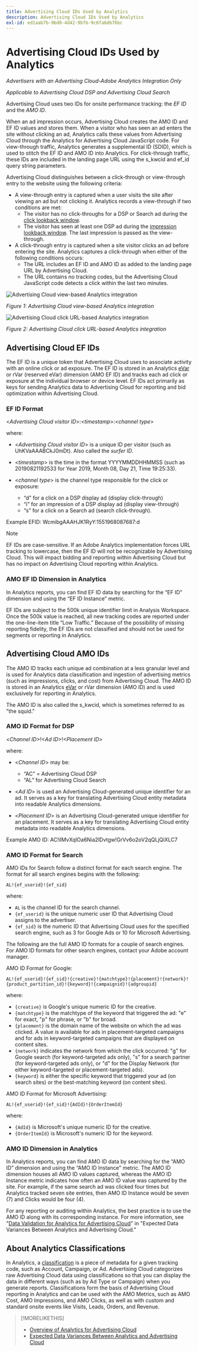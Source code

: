 ```yaml
---
title: Advertising Cloud IDs Used by Analytics
description: Advertising Cloud IDs Used by Analytics
exl-id: ed1aab7b-9bd0-4d42-9bfb-9c6fa6db76bc
---
```

# Advertising Cloud IDs Used by Analytics

*Advertisers with an Advertising Cloud-Adobe Analytics Integration Only*

*Applicable to Advertising Cloud DSP and Advertising Cloud Search*

Advertising Cloud uses two IDs for onsite performance tracking:  the *EF ID* and the *AMO ID*.

When an ad impression occurs, Advertising Cloud creates the AMO ID and EF ID values and stores them. When a visitor who has seen an ad enters the site without clicking an ad, Analytics calls these values from Advertising Cloud through the Analytics for Advertising Cloud JavaScript code. For view-through traffic, Analytics generates a supplemental ID (SDID), which is used to stitch the EF ID and AMO ID into Analytics. For click-through traffic, these IDs are included in the landing page URL using the s_kwcid and ef_id query string parameters.

Advertising Cloud distinguishes between a click-through or view-through entry to the website using the following criteria:

* A view-through entry is captured when a user visits the site after viewing an ad but not clicking it. Analytics records a view-through if two conditions are met:
    * The visitor has no click-throughs for a DSP or Search ad during the [click lookback window](#lookback-a4adc).
    * The visitor has seen at least one DSP ad during the [impression lookback window](#lookback-a4adc). The last impression is passed as the view-through.
* A click-through entry is captured when a site visitor clicks an ad before entering the site. Analytics captures a click-through when either of the following conditions occurs:
    * The URL includes an EF ID and AMO ID as added to the landing page URL by Advertising Cloud.
    * The URL contains no tracking codes, but the Advertising Cloud JavaScript code detects a click within the last two minutes.

![Advertising Cloud view-based Analytics integration](/help/dsp/assets/a4adc-view-through-process.png)

*Figure 1: Advertising Cloud view-based Analytics integration*

![Advertising Cloud click URL-based Analytics integration](/help/dsp/assets/a4adc-click-through-process.png)

*Figure 2: Advertising Cloud click URL-based Analytics integration*

## Advertising Cloud EF IDs

The EF ID is a unique token that Advertising Cloud uses to associate activity with an online click or ad exposure. The EF ID is stored in an Analytics [eVar](https://experienceleague.adobe.com/docs/analytics/components/dimensions/evar.html) or rVar (reserved eVar) dimension (AMO EF ID) and tracks each ad click or exposure at the individual browser or device level. EF IDs act primarily as keys for sending Analytics data to Advertising Cloud for reporting and bid optimization within Advertising Cloud.

### EF ID Format

<*Advertising Cloud visitor ID*>:<*timestamp*>:<*channel type*>

where:

* <*Advertising Cloud visitor ID*> is a unique ID per visitor (such as UhKVaAAABCkJ0mDt). Also called the *surfer ID*.

* <*timestamp*> is the time in the format YYYYMMDDHHMMSS (such as 20190821192533 for Year 2019, Month 08, Day 21, Time 19:25:33).

* <*channel type*> is the channel type responsible for the click or exposure:

    * “d” for a click on a DSP display ad (display click-through)
    * “i” for an impression of a DSP display ad (display view-through)
    * “s” for a click on a Search ad (search click-through).

Example EFID: WcmibgAAAHJK1RyY:1551968087687:d

>[!NOTE]
>
>EF IDs are case-sensitive. If an Adobe Analytics implementation forces URL tracking to lowercase, then the EF ID will not be recognizable by Advertising Cloud. This will impact bidding and reporting within Advertising Cloud but has no impact on Advertising Cloud reporting within Analytics.

### AMO EF ID Dimension in Analytics

In Analytics reports, you can find EF ID data by searching for the “EF ID” dimension and using the “EF ID Instance” metric.

EF IDs are subject to the 500k unique identifier limit in Analysis Workspace. Once the 500k value is reached, all new tracking codes are reported under the one-line-item title “Low Traffic.” Because of the possibility of missing reporting fidelity, the EF IDs are not classified and should not be used for segments or reporting in Analytics.

## Advertising Cloud AMO IDs

The AMO ID tracks each unique ad combination at a less granular level and is used for Analytics data classification and ingestion of advertising metrics (such as impressions, clicks, and cost) from Advertising Cloud. The AMO ID is stored in an Analytics [eVar](https://experienceleague.adobe.com/docs/analytics/components/dimensions/evar.html) or rVar dimension (AMO ID) and is used exclusively for reporting in Analytics.

The AMO ID is also called the s_kwcid, which is sometimes referred to as "the squid."

### AMO ID Format for DSP

<*Channel ID*>!<*Ad ID*>!<*Placement ID*>

where:

* <*Channel ID*> may be:

    * “AC” = Advertising Cloud DSP
    * “AL” for Advertising Cloud Search

* <*Ad ID*> is used an Advertising Cloud-generated unique identifier for an ad. It serves as a key for translating Advertising Cloud entity metadata into readable Analytics dimensions.

* <*Placement ID*> is an Advertising Cloud-generated unique identifier for an placement. It serves as a key for translating Advertising Cloud entity metadata into readable Analytics dimensions.

Example AMO ID: AC!iIMvXqlOa6Nia2lDvtgw!GrVv6o2oV2qQLjQiXLC7

### AMO ID Format for Search

AMO IDs for Search follow a distinct format for each search engine. The format for all search engines begins with the following:

```AL!{ef_userid}!{ef_sid}```

where:

* `AL` is the channel ID for the search channel.
* `{ef_userid}` is the unique numeric user ID that Advertising Cloud assigns to the advertiser.
* `{ef_sid}` is the numeric ID that Advertising Cloud uses for the specified search engine, such as 3 for Google Ads or 10 for Microsoft Advertising.

The following are the full AMO ID formats for a couple of search engines. For AMO ID formats for other search engines, contact your Adobe account manager.

AMO ID Format for Google:

```AL!{ef_userid}!{ef_sid}!{creative}!{matchtype}!{placement}!{network}!{product_partition_id}!{keyword}!{campaignid}!{adgroupid}```

where:

* `{creative}` is Google's unique numeric ID for the creative.
* `{matchtype}` is the matchtype of the keyword that triggered the ad: "e" for exact, "p" for phrase, or "b" for broad.
* `{placement}` is the domain name of the website on which the ad was clicked. A value is available for ads in placement-targeted campaigns and for ads in keyword-targeted campaigns that are displayed on content sites.
* `{network}` indicates the network from which the click occurred:  "g" for Google search (for keyword-targeted ads only), "s" for a search partner (for keyword-targeted ads only), or "d" for the Display Network (for either keyword-targeted or placement-targeted ads).
* `{keyword}` is either the specific keyword that triggered your ad (on search sites) or the best-matching keyword (on content sites).

AMO ID Format for Microsoft Advertising:

```AL!{ef_userid}!{ef_sid}!{AdId}!{OrderItemId}```

where:

* `{AdId}` is Microsoft's unique numeric ID for the creative.
* `{OrderItemId}` is Microsoft's numeric ID for the keyword.

### AMO ID Dimension in Analytics

In Analytics reports, you can find AMO ID data by searching for the “AMO ID” dimension and using the “AMO ID Instance” metric. The AMO ID dimension houses all AMO ID values captured, whereas the AMO ID Instance metric indicates how often an AMO ID value was captured by the site. For example, if the same search ad was clicked four times but Analytics tracked seven site entries, then AMO ID Instance would be seven (7) and Clicks would be four (4).

For any reporting or auditing within Analytics, the best practice is to use the AMO ID along with its corresponding instance. For more information, see "[Data Validation for Analytics for Advertising Cloud](data-variances.md#data-validation)" in "Expected Data Variances Between Analytics and Advertising Cloud."

## About Analytics Classifications

In Analytics, a [classification](https://experienceleague.adobe.com/docs/analytics/components/classifications/c-classifications.html) is a piece of metadata for a given tracking code, such as Account, Campaign, or Ad. Advertising Cloud categorizes raw Advertising Cloud data using classifications so that you can display the data in different ways (such as by Ad Type or Campaign) when you generate reports. Classifications form the basis of Advertising Cloud reporting in Analytics and can be used with the AMO Metrics, such as AMO Cost, AMO Impressions, and AMO Clicks, as well as with custom and standard  onsite events like Visits, Leads, Orders, and Revenue.

>[!MORELIKETHIS]
>
>* [Overview of Analytics for Advertising Cloud](overview.md)
>* [Expected Data Variances Between Analytics and Advertising Cloud](data-variances.md)
